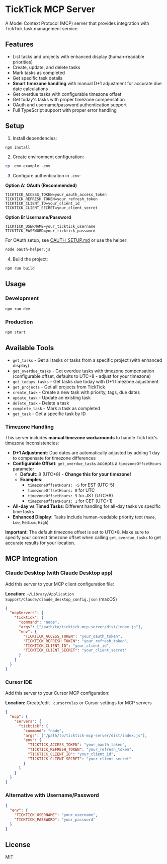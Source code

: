 # TickTick MCP Server

A Model Context Protocol (MCP) server that provides integration with TickTick task management service.

## Features

- List tasks and projects with enhanced display (human-readable priorities)
- Create, update, and delete tasks
- Mark tasks as completed
- Get specific task details
- **Smart timezone handling** with manual D+1 adjustment for accurate due date calculations
- Get overdue tasks with configurable timezone offset
- Get today's tasks with proper timezone compensation
- OAuth and username/password authentication support
- Full TypeScript support with proper error handling

## Setup

1. Install dependencies:
```bash
npm install
```

2. Create environment configuration:
```bash
cp .env.example .env
```

3. Configure authentication in `.env`:

**Option A: OAuth (Recommended)**
```env
TICKTICK_ACCESS_TOKEN=your_oauth_access_token
TICKTICK_REFRESH_TOKEN=your_refresh_token
TICKTICK_CLIENT_ID=your_client_id
TICKTICK_CLIENT_SECRET=your_client_secret
```

**Option B: Username/Password**
```env
TICKTICK_USERNAME=your_ticktick_username
TICKTICK_PASSWORD=your_ticktick_password
```

For OAuth setup, see [OAUTH_SETUP.md](./OAUTH_SETUP.md) or use the helper:
```bash
node oauth-helper.js
```

4. Build the project:
```bash
npm run build
```

## Usage

### Development
```bash
npm run dev
```

### Production
```bash
npm start
```

## Available Tools

- `get_tasks` - Get all tasks or tasks from a specific project (with enhanced display)
- `get_overdue_tasks` - Get overdue tasks with timezone compensation (configurable offset, defaults to UTC+8 - adjust for your timezone)
- `get_todays_tasks` - Get tasks due today with D+1 timezone adjustment
- `get_projects` - Get all projects from TickTick
- `create_task` - Create a new task with priority, tags, due dates
- `update_task` - Update an existing task
- `delete_task` - Delete a task
- `complete_task` - Mark a task as completed
- `get_task` - Get a specific task by ID

### Timezone Handling

This server includes **manual timezone workarounds** to handle TickTick's timezone inconsistencies:

- **D+1 Adjustment**: Due dates are automatically adjusted by adding 1 day to compensate for timezone differences
- **Configurable Offset**: `get_overdue_tasks` accepts a `timezoneOffsetHours` parameter 
  - **Default**: 8 (UTC+8) - **Change this for your timezone!**
  - **Examples**: 
    - `timezoneOffsetHours: -5` for EST (UTC-5)
    - `timezoneOffsetHours: 0` for UTC
    - `timezoneOffsetHours: 9` for JST (UTC+9)
    - `timezoneOffsetHours: 1` for CET (UTC+1)
- **All-day vs Timed Tasks**: Different handling for all-day tasks vs specific time tasks
- **Enhanced Display**: Tasks include human-readable priority text (`None`, `Low`, `Medium`, `High`)

**Important**: The default timezone offset is set to UTC+8. Make sure to specify your correct timezone offset when calling `get_overdue_tasks` to get accurate results for your location.

## MCP Integration

### Claude Desktop (with Claude Desktop app)

Add this server to your MCP client configuration file:

**Location:** `~/Library/Application Support/Claude/claude_desktop_config.json` (macOS)

```json
{
  "mcpServers": {
    "ticktick": {
      "command": "node",
      "args": ["/path/to/ticktick-mcp-server/dist/index.js"],
      "env": {
        "TICKTICK_ACCESS_TOKEN": "your_oauth_token",
        "TICKTICK_REFRESH_TOKEN": "your_refresh_token",
        "TICKTICK_CLIENT_ID": "your_client_id",
        "TICKTICK_CLIENT_SECRET": "your_client_secret"
      }
    }
  }
}
```

### Cursor IDE

Add this server to your Cursor MCP configuration:

**Location:** Create/edit `.cursorrules` or Cursor settings for MCP servers

```json
{
  "mcp": {
    "servers": {
      "ticktick": {
        "command": "node",
        "args": ["/path/to/ticktick-mcp-server/dist/index.js"],
        "env": {
          "TICKTICK_ACCESS_TOKEN": "your_oauth_token",
          "TICKTICK_REFRESH_TOKEN": "your_refresh_token", 
          "TICKTICK_CLIENT_ID": "your_client_id",
          "TICKTICK_CLIENT_SECRET": "your_client_secret"
        }
      }
    }
  }
}
```

### Alternative with Username/Password

```json
{
  "env": {
    "TICKTICK_USERNAME": "your_username",
    "TICKTICK_PASSWORD": "your_password"
  }
}
```

## License

MIT